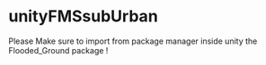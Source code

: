 # unityFMSsubUrban

Please Make sure to import from package manager inside unity the Flooded_Ground package !

